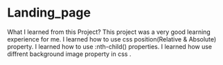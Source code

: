 # Landing_page
What I learned from this Project? This project was a very good learning experience for me. I learned how to use css position(Relative &amp; Absolute) property. I learned how to use :nth-child() properties. I learned how use diffrent background image property in css .
